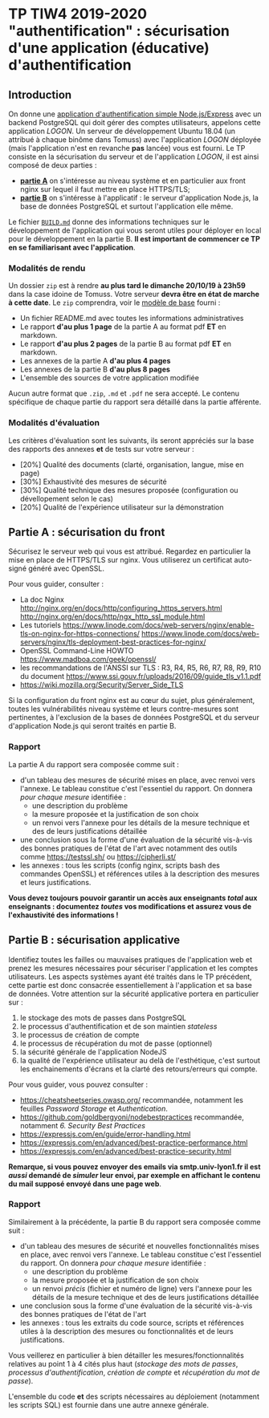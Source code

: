 TP TIW4 2019-2020 "authentification" : sécurisation d'une application (éducative) d'authentification
=====================================================================================================

Introduction
------------

On donne une [application d'authentification simple Node.js/Express](https://github.com/romulusFR/tiw4-authentication) avec un backend PostgreSQL qui doit gérer des comptes utilisateurs, appelons cette application _LOGON_.
Un serveur de développement Ubuntu 18.04 (un attribué à chaque binôme dans Tomuss) avec l'application _LOGON_ déployée (mais l'application n'est en revanche **pas** lancée) vous est fourni. Le TP consiste en la sécurisation du serveur et de l'application _LOGON_, il est ainsi  composé de deux parties :

* **[partie A](#Partie-A-:-sécurisation-du-front)** on s'intéresse au niveau système et en particulier aux front nginx sur lequel il faut mettre en place HTTPS/TLS;
* **[partie B](#Partie-B-:-sécurisation-applicative)** on s'intéresse à l'applicatif : le serveur d'application Node.js, la base de données PostgreSQL et surtout l'application elle même.

Le fichier [`BUILD.md`](./BUILD.md) donne des informations techniques sur le développement de l'application qui vous seront utiles pour déployer en local pour le développement en la partie B. **Il est important de commencer ce TP en se familiarisant avec l'application**.


### Modalités de rendu

Un dossier `zip` est à rendre **au plus tard le dimanche 20/10/19 à 23h59** dans la case idoine de Tomuss.
Votre serveur **devra être en état de marche à cette date**.
Le  `zip` comprendra, voir le [modèle de base](MODELE_RENDU.zip) fourni :

* Un fichier README.md avec toutes les informations administratives
* Le rapport **d'au plus 1 page** de la partie A au format pdf **ET** en markdown.
* Le rapport **d'au plus 2 pages** de la partie B au format pdf **ET** en markdown.
* Les annexes de la partie A **d'au plus 4 pages**
* Les annexes de la partie B **d'au plus 8 pages**
* L'ensemble des sources de votre application modifiée

Aucun autre format que `.zip`, `.md` et `.pdf` ne sera accepté. Le contenu spécifique de chaque partie du rapport sera détaillé dans la partie afférente.

### Modalités d'évaluation

Les critères d'évaluation sont les suivants, ils seront appréciés sur la base des rapports des annexes **et** de tests sur votre serveur :

* [20%] Qualité des documents (clarté, organisation, langue, mise en page)
* [30%] Exhaustivité des mesures de sécurité
* [30%] Qualité technique des mesures proposée (configuration ou dévellopement selon le cas)
* [20%] Qualité de l'expérience utilisateur sur la démonstration


Partie A : sécurisation du front
--------------------------------

Sécurisez le serveur web qui vous est attribué.
Regardez en particulier la mise en place de HTTPS/TLS sur nginx.
Vous utiliserez un certificat auto-signé généré avec OpenSSL.

Pour vous guider, consulter :
 
 - La doc Nginx <http://nginx.org/en/docs/http/configuring_https_servers.html> <http://nginx.org/en/docs/http/ngx_http_ssl_module.html>
 - Les tutoriels <https://www.linode.com/docs/web-servers/nginx/enable-tls-on-nginx-for-https-connections/> <https://www.linode.com/docs/web-servers/nginx/tls-deployment-best-practices-for-nginx/>
 - OpenSSL Command-Line HOWTO <https://www.madboa.com/geek/openssl/>
 - les recommandations de l'ANSSI sur TLS : R3, R4, R5, R6, R7, R8, R9, R10 du document <https://www.ssi.gouv.fr/uploads/2016/09/guide_tls_v1.1.pdf>
  - <https://wiki.mozilla.org/Security/Server_Side_TLS>

Si la configuration du front nginx est au cœur du sujet, plus généralement, toutes les vulnérabilités  niveau système et leurs contre-mesures sont pertinentes, à l'exclusion de la bases de données PostgreSQL et du serveur d'application Node.js qui seront traités en partie B.

### Rapport

La partie A du rapport sera composée comme suit :

 * d'un tableau des mesures de sécurité mises en place, avec renvoi vers l'annexe. Le tableau constitue c'est l'essentiel du rapport. On donnera _pour chaque mesure_ identifiée :
    * une description du problème
    * la mesure proposée et la justification de son choix
    * un renvoi vers l'annexe pour les détails de la mesure technique et des de leurs justifications détaillée
 * une conclusion sous la forme d'une évaluation de la sécurité vis-à-vis des bonnes pratiques de l'état de l'art avec notamment des outils comme <https://testssl.sh/> ou <https://cipherli.st/>
 * les annexes : tous les scripts (config nginx, scripts bash des commandes OpenSSL) et références utiles à la description des mesures et leurs justifications.

**Vous devez toujours pouvoir garantir un accès aux enseignants *total* aux enseignants : documentez *toutes* vos modifications et assurez vous de l'exhaustivité des informations !**


Partie B : sécurisation applicative
-----------------------------------

Identifiez toutes les failles ou mauvaises pratiques de l'application web et prenez les mesures nécessaires pour sécuriser l'application et les comptes utilisateurs. Les aspects systèmes ayant été traités dans le TP précédent, cette partie est donc consacrée essentiellement à l'application et sa base de données. Votre attention sur la sécurité applicative portera en particulier sur :

  1. le stockage des mots de passes dans PostgreSQL
  2. le processus d'authentification et de son maintien _stateless_
  3. le processus de création de compte
  4. le processus de récupération du mot de passe (optionnel)
  5. la sécurité générale de l'application NodeJS
  6. la qualité de l'expérience utilisateur au delà de l'esthétique, c'est surtout les enchainements d'écrans et la clarté des retours/erreurs qui compte.


Pour vous guider, vous pouvez consulter :

* <https://cheatsheetseries.owasp.org/> recommandée, notamment les feuilles _Password Storage_ et _Authentication_.
* <https://github.com/goldbergyoni/nodebestpractices> recommandée, notamment  _6. Security Best Practices_
* <https://expressjs.com/en/guide/error-handling.html>
* <https://expressjs.com/en/advanced/best-practice-performance.html>
* <https://expressjs.com/en/advanced/best-practice-security.html>


**Remarque, si vous pouvez envoyer des emails  via smtp.univ-lyon1.fr il est _aussi_ demandé de _simuler_ leur envoi, par exemple en affichant le contenu du mail supposé envoyé dans une page web**.

### Rapport

Similairement à la précédente, la partie B du rapport sera composée comme suit :


 * d'un tableau des mesures de sécurité et nouvelles fonctionnalités mises en place, avec renvoi vers l'annexe. Le tableau constitue c'est l'essentiel du rapport. On donnera _pour chaque mesure_ identifiée :
    * une description du problème
    * la mesure proposée et la justification de son choix
    * un renvoi _précis_ (fichier et numéro de ligne) vers l'annexe pour les détails de la mesure technique et des de leurs justifications détaillée
 * une conclusion sous la forme d'une évaluation de la sécurité vis-à-vis des bonnes pratiques de l'état de l'art
* les annexes : tous les extraits du code source, scripts et références utiles à la description des mesures ou fonctionnalités et de leurs justifications.

Vous veillerez en particulier à bien détailler les mesures/fonctionnalités relatives au point 1 à 4 cités plus haut (_stockage des mots de passes_, _processus d'authentification_, _création de compte_ et _récupération du mot de passe_).

L'ensemble du code **et** des scripts nécessaires au déploiement (notamment les scripts SQL) est fournie dans une autre annexe générale.
